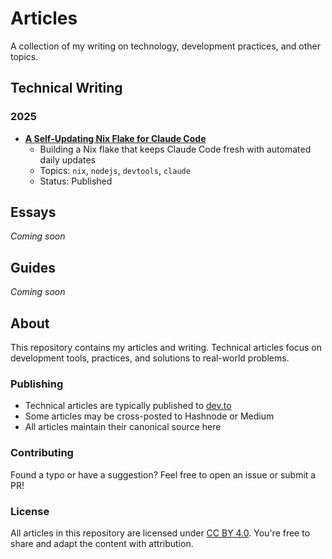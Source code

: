 # Articles

A collection of my writing on technology, development practices, and other topics.

## Technical Writing

### 2025

- **[A Self-Updating Nix Flake for Claude Code](technical/2025/claude-code-meets-nix.md)**
  - Building a Nix flake that keeps Claude Code fresh with automated daily updates
  - Topics: `nix`, `nodejs`, `devtools`, `claude`
  - Status: Published

## Essays

*Coming soon*

## Guides

*Coming soon*

## About

This repository contains my articles and writing. Technical articles focus on development tools, practices, and solutions to real-world problems. 

### Publishing

- Technical articles are typically published to [dev.to](https://dev.to/)
- Some articles may be cross-posted to Hashnode or Medium
- All articles maintain their canonical source here

### Contributing

Found a typo or have a suggestion? Feel free to open an issue or submit a PR!

### License

All articles in this repository are licensed under [CC BY 4.0](https://creativecommons.org/licenses/by/4.0/). You're free to share and adapt the content with attribution.